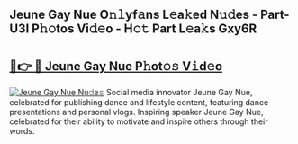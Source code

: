 ## Jeune Gay Nue O𝚗𝚕yf𝚊ns L𝚎a𝚔ed N𝚞𝚍es - Part-U3l P𝚑𝚘tos Vi𝚍𝚎o - H𝚘𝚝 Part L𝚎a𝚔s Gxy6R

# <h2><a href="http://kf4koyl.oniu.top/?m=Jeune+Gay+Nue">🔗👉 🔴 Jeune Gay Nue P𝚑ot𝚘𝚜 V𝚒d𝚎o</a></h2>

[![Jeune Gay Nue Nu𝚍e𝚜](https://i.imgur.com/0qMVB7G.gif)](http://kf4koyl.oniu.top/?m=Jeune+Gay+Nue)
Social media innovator Jeune Gay Nue, celebrated for publishing dance and lifestyle content, featuring dance presentations and personal vlogs. Inspiring speaker Jeune Gay Nue, celebrated for their ability to motivate and inspire others through their words.  
